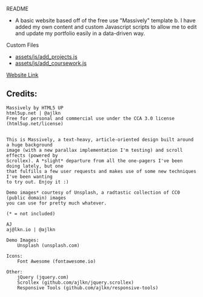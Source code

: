 

README
- A basic website based off of the free use "Massively" template b. I have added my own content and custom Javascript scripts to allow me to edit and update my portfolio easily in a data-driven way.

Custom Files
- [assets/js/add_projects.js](https://github.com/Wyatt-Hawes/Portfolio/blob/main/assets/js/add_projects.js)
- [assets/js/add_coursework.js](https://github.com/Wyatt-Hawes/Portfolio/blob/main/assets/js/add_coursework.js)


[Website Link](https://wyatt-hawes.github.io/Portfolio/)









**Credits:**
------------

	Massively by HTML5 UP
	html5up.net | @ajlkn
	Free for personal and commercial use under the CCA 3.0 license (html5up.net/license)


	This is Massively, a text-heavy, article-oriented design built around a huge background
	image (with a new parallax implementation I'm testing) and scroll effects (powered by
	Scrollex). A *slight* departure from all the one-pagers I've been doing lately, but one
	that fulfills a few user requests and makes use of some new techniques I've been wanting
	to try out. Enjoy it :)

	Demo images* courtesy of Unsplash, a radtastic collection of CC0 (public domain) images
	you can use for pretty much whatever.

	(* = not included)

	AJ
	aj@lkn.io | @ajlkn

	Demo Images:
		Unsplash (unsplash.com)

	Icons:
		Font Awesome (fontawesome.io)

	Other:
		jQuery (jquery.com)
		Scrollex (github.com/ajlkn/jquery.scrollex)
		Responsive Tools (github.com/ajlkn/responsive-tools)
